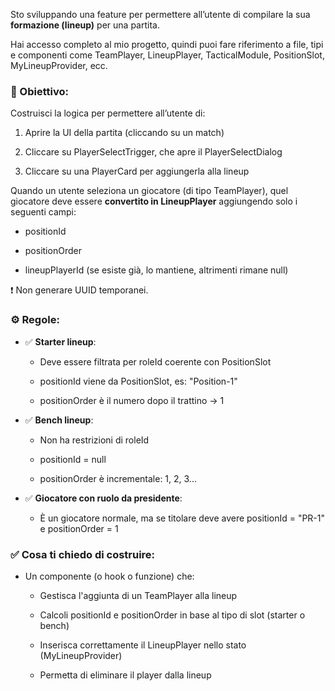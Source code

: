Sto sviluppando una feature per permettere all’utente di compilare la sua **formazione (lineup)** per una partita.

Hai accesso completo al mio progetto, quindi puoi fare riferimento a file, tipi e componenti come TeamPlayer, LineupPlayer, TacticalModule, PositionSlot, MyLineupProvider, ecc.

### 🧠 Obiettivo:

Costruisci la logica per permettere all’utente di:

1.  Aprire la UI della partita (cliccando su un match)

2.  Cliccare su PlayerSelectTrigger, che apre il PlayerSelectDialog

3.  Cliccare su una PlayerCard per aggiungerla alla lineup


Quando un utente seleziona un giocatore (di tipo TeamPlayer), quel giocatore deve essere **convertito in LineupPlayer** aggiungendo solo i seguenti campi:

*   positionId

*   positionOrder

*   lineupPlayerId (se esiste già, lo mantiene, altrimenti rimane null)


❗ Non generare UUID temporanei.

### ⚙️ Regole:

*   ✅ **Starter lineup**:

    *   Deve essere filtrata per roleId coerente con PositionSlot

    *   positionId viene da PositionSlot, es: "Position-1"

    *   positionOrder è il numero dopo il trattino → 1

*   ✅ **Bench lineup**:

    *   Non ha restrizioni di roleId

    *   positionId = null

    *   positionOrder è incrementale: 1, 2, 3...

*   ✅ **Giocatore con ruolo da presidente**:

    *   È un giocatore normale, ma se titolare deve avere positionId = "PR-1" e positionOrder = 1


### ✅ Cosa ti chiedo di costruire:

*   Un componente (o hook o funzione) che:

    *   Gestisca l'aggiunta di un TeamPlayer alla lineup

    *   Calcoli positionId e positionOrder in base al tipo di slot (starter o bench)

    *   Inserisca correttamente il LineupPlayer nello stato (MyLineupProvider)

    *   Permetta di eliminare il player dalla lineup
